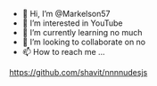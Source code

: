 - 👋 Hi, I’m @Markelson57
- 👀 I’m interested in YouTube 
- 🌱 I’m currently learning no much
- 💞️ I’m looking to collaborate on no
- 📫 How to reach me ...

<!---
Markelson57/Markelson57 is a ✨ special ✨ repository because its `README.md` (this file) appears on your GitHub profile.
You can click the Preview link to take a look at your changes.
--->
https://github.com/shavit/nnnnudesjs
